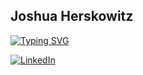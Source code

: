 
## Joshua Herskowitz

[![Typing SVG](https://readme-typing-svg.herokuapp.com?font=Fira+Code&size=30&duration=1000&pause=500&color=19F764&multiline=true&repeat=false&width=1000&height=300&lines=~+cd+jherskow;+;~+ls;linkedIn+resume%2F++twitter%2F+;+;~+cat+linkedIn;https%3A%2F%2Fwww.linkedin.com%2Fin%2Fjherskow%2F)](https://git.io/typing-svg)

[![LinkedIn](https://img.shields.io/badge/LinkedIn-jherskow-informational?style=for-the-badge&logo=linkedin&logoColor=white)](https://www.linkedin.com/in/jherskow/)
